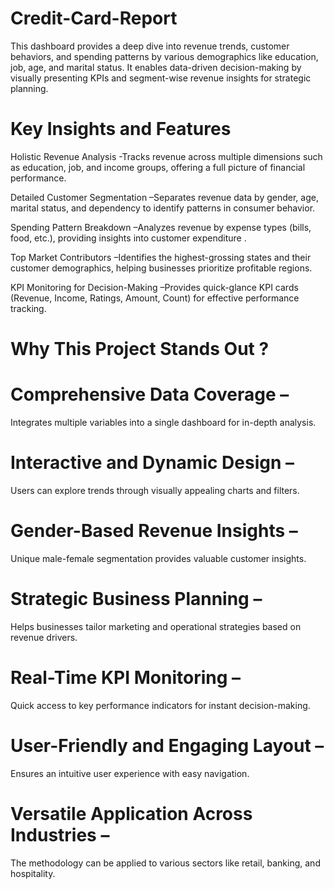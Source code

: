 # Credit-Card-Report
This dashboard provides a deep dive into revenue trends, customer behaviors, and spending patterns by various demographics like education, job, age, and marital status. It enables data-driven decision-making by visually presenting KPIs and segment-wise revenue insights for strategic planning.
# Key Insights and Features 
  Holistic Revenue Analysis -Tracks revenue across multiple dimensions such as education, job, and income groups, offering a full picture of financial performance.
  
  Detailed Customer Segmentation –Separates revenue data by gender, age, marital status, and dependency to identify patterns in consumer behavior.
  
  Spending Pattern Breakdown –Analyzes revenue by expense types (bills, food, etc.), providing insights into customer expenditure .
  
  Top Market Contributors –Identifies the highest-grossing states and their customer demographics, helping businesses prioritize profitable regions.
  
 KPI Monitoring for Decision-Making –Provides quick-glance KPI cards (Revenue, Income, Ratings, Amount, Count) for effective performance tracking.

# Why This Project Stands Out ?
# Comprehensive Data Coverage – 
Integrates multiple variables into a single dashboard for in-depth analysis.

# Interactive and Dynamic Design – 
Users can explore trends through visually appealing charts and filters.

# Gender-Based Revenue Insights – 
Unique male-female segmentation provides valuable customer insights.

# Strategic Business Planning – 
Helps businesses tailor marketing and operational strategies based on revenue drivers.

# Real-Time KPI Monitoring – 
Quick access to key performance indicators for instant decision-making.

# User-Friendly and Engaging Layout – 
Ensures an intuitive user experience with easy navigation.

# Versatile Application Across Industries – 
The methodology can be applied to various sectors like retail, banking, and hospitality.
